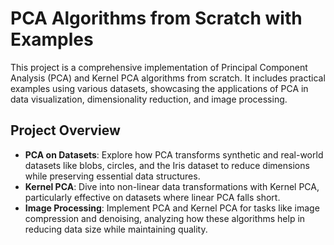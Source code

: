 # PCA Algorithms from Scratch with Examples

This project is a comprehensive implementation of Principal Component Analysis (PCA) and Kernel PCA algorithms from scratch. It includes practical examples using various datasets, showcasing the applications of PCA in data visualization, dimensionality reduction, and image processing.

## Project Overview

- **PCA on Datasets**: Explore how PCA transforms synthetic and real-world datasets like blobs, circles, and the Iris dataset to reduce dimensions while preserving essential data structures.
- **Kernel PCA**: Dive into non-linear data transformations with Kernel PCA, particularly effective on datasets where linear PCA falls short.
- **Image Processing**: Implement PCA and Kernel PCA for tasks like image compression and denoising, analyzing how these algorithms help in reducing data size while maintaining quality.
